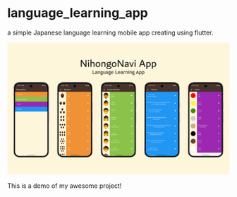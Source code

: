 # language_learning_app

a simple Japanese language learning mobile app creating using flutter.

![Nihongo Navi App](./assets/images/NihongoNaviApp.png)

This is a demo of my awesome project!

